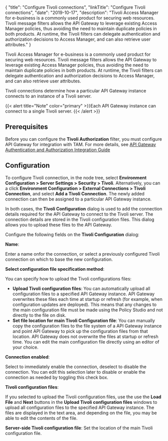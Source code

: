 {
"title": "Configure Tivoli connections",
"linkTitle": "Configure Tivoli connections",
"date": "2019-10-17",
"description": "Tivoli Access Manager for e-business is a commonly used product for securing web resources. Tivoli message filters allows the API Gateway to leverage existing Access Manager policies, thus avoiding the need to maintain duplicate policies in both products. At runtime, the Tivoli filters can delegate authentication and authorization decisions to Access Manager, and can also retrieve user attributes."
}
﻿

Tivoli Access Manager for e-business is a commonly used product for securing web resources. Tivoli message filters allows the API Gateway to leverage existing Access Manager policies, thus avoiding the need to maintain duplicate policies in both products. At runtime, the Tivoli filters can delegate authentication and authorization decisions to Access Manager, and can also retrieve user attributes.

Tivoli connections determine how a particular API Gateway instance connects to an instance of a Tivoli server.

{{< alert title="Note" color="primary" >}}Each API Gateway instance can connect to a single Tivoli server. {{< /alert >}}

Prerequisites
-------------

Before you can configure the **Tivoli Authorization** filter, you must configure API Gateway for integration with TAM. For more details, see
[API Gateway Authentication and Authorization Integration Guide](/bundle/APIGateway_77_AuthAuthIntegrationGuide_allOS_en_HTML5)

Configuration
-------------

To configure Tivoli connection, in the node tree, select **Environment Configuration > Server Settings > Security > Tivoli**. Alternatively, you can a click **Environment Configuration > External Connections > Tivoli Connection**, and select **Add a Tivoli Connection**. The newly added connection can then be assigned to a particular API Gateway instance.

In both cases, the **Tivoli Configuration** dialog is used to add the connection details required for the API Gateway to connect to the Tivoli server. The connection details are stored in the Tivoli configuration files. This dialog allows you to upload these files to the API Gateway.

Configure the following fields on the **Tivoli Configuration** dialog:

**Name**:

Enter a name onfor the connection, or select a previously configured Tivoli connection on which to base the new configuration.

**Select configuration file specification method**:

You can specify how to upload the Tivoli configurations files:

-   **Upload Tivoli configuration files**: You can automatically upload all configuration files to a specified API Gateway instance. API Gateway overwrites these files each time at startup or refresh (for example, when configuration updates are deployed). This means that any changes to the main configuration file must be made using the Policy Studio and not directly to the file on disk.
-   **Set file location for main Tivoli Configuration file**: You can manually copy the configuration files to the file system of a API Gateway instance and point API Gateway to pick up the configuration files from that location. API Gateway does not overwrite the files at startup or refresh time. You can edit the main configuration file directly using an editor of your choice.

**Connection enabled**:

Select to immediately enable the connection, deselect to disable the connection. You can edit this selection later to disable or enable the connection as needed by toggling this check box.

**Tivoli configuration files**:

If you selected to upload the Tivoli configuration files, use the use the **Load File** and **Next** buttons in the **Upload Tivoli configuration files** windows to upload all configuration files to the specified API Gateway instance. The files are displayed in the text area, and depending on the file, you may be able to edit the contents of the file.

**Server-side Tivoli configuration file**: Set the location of the main Tivoli configuration file.
